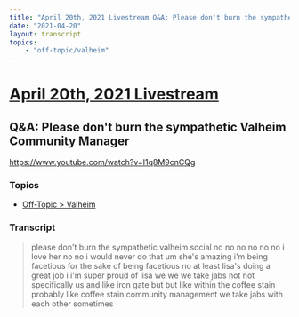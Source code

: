 ```yaml
---
title: "April 20th, 2021 Livestream Q&A: Please don't burn the sympathetic Valheim Community Manager"
date: "2021-04-20"
layout: transcript
topics:
    - "off-topic/valheim"
---
```

# [April 20th, 2021 Livestream](../2021-04-20.md)
## Q&A: Please don't burn the sympathetic Valheim Community Manager
https://www.youtube.com/watch?v=I1q8M9cnCQg

### Topics
* [Off-Topic > Valheim](../topics/off-topic/valheim.md)

### Transcript

> please don't burn the sympathetic valheim social no no no no no no i love her no no i would never do that um she's amazing i'm being facetious for the sake of being facetious no at least lisa's doing a great job i i'm super proud of lisa we we we take jabs not not specifically us and like iron gate but but like within the coffee stain probably like coffee stain community management we take jabs with each other sometimes
